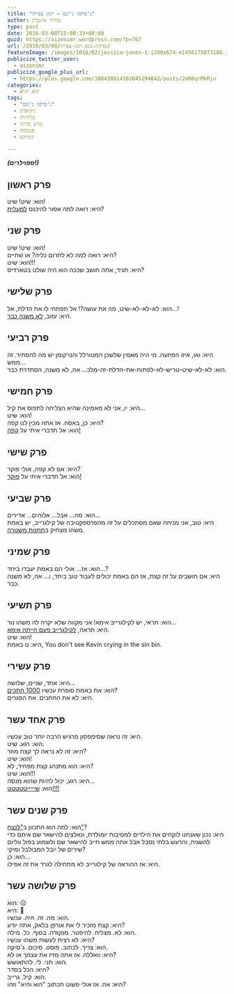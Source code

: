 ```yaml
---
title: "ג'סיקה ג'ונס – יומן צפייה"
author: נמרוד איזנברג
type: post
date: 2016-03-08T15:00:33+00:00
guid: https://aizenimr.wordpress.com/?p=767
url: /2016/03/08/גסיקה-גונס-יומן-צפייה/
featureImage: /images/2016/02/jessica-jones-1-1200x674-e1456175073180.jpg
publicize_twitter_user:
  - aizenimr
publicize_google_plus_url:
  - https://plus.google.com/108430814102045194842/posts/2mR8qrMkRjn
categories:
  - הוא והיא
tags:
  - "ג'סיקה ג'ונס"
  - גיקיאדה
  - טלוויזיה
  - מדע בדיוני
  - פנטסיה
  - קומיקס

---
```

**_(ספוילרים!)_**

## פרק ראשון

הוא: שיט! שיט!  
היא: רואה למה אסור להיכנס [למעלית][1]?

## פרק שני

הוא: שיט! שיט!  
היא: רואה למה לא לתרום כליה? או שתיים?  
הוא: שיט!!!  
היא: תגיד, אתה חושב שככה הוא היה שולט בטארדיס?

## פרק שלישי

הוא: לא-לא-לא-שיט, מה את עושה?! אל תפתחי לו את הדלת, אל&#8230;!  
היא: עזוב, [לא משנה כבר][2].

## פרק רביעי

היא: ואו, איזו הפתעה. מי היה מאמין שלשכן המטורלל והנרקומן יש מה להסתיר. זה ממש&#8230;  
הוא: לא-לא-שיט-טריש-לא-לפתוח-את-הדלת-זה-מלכ&#8230; אה, לא משנה, הסתדרת כבר.

## פרק חמישי

היא: יו, אני לא מאמינה שהיא הצליחה לתפוס את קיל&#8230;  
הוא: שיט!  
היא: כן, באסה. אז אתה מכין לנו קפה?  
הוא: אל תדברי איתי על [קפה!][3]

## פרק שישי

היא: אם לא קפה, אולי פוקר?  
הוא: אל תדברי איתי על [פוקר!][4]

## פרק שביעי

הוא: מה&#8230; אבל&#8230; אלוהים&#8230; אדירים&#8230;  
היא: טוב, אני מניחה שאם מסתכלים על זה מהפרספקטיבה של קילגרייב, יש באמת משהו מצחיק ב[תחנות משטרה][5].

## פרק שמיני

הוא: אז&#8230; אולי הם באמת יעבדו ביחד&#8230;?  
היא: אם חושבים על זה קצת, אז הם באמת יכולים לעבוד טוב ביחד, ו&#8230; אה, לא משנה כבר.

## פרק תשיעי

הוא: תראי, יש לקילגרייב אימא! אני מקווה שלא יקרה לה משהו נור&#8230;  
היא: תראה, [לקילגרייב פעם הייתה אימא][6].  
הוא: שיט!  
היא: נו באמת, You don't see Kevin crying in the sin bin.

## פרק עשירי

היא: אחד, שניים, שלושה&#8230;  
הוא: את באמת סופרת עכשיו [1000 חתכים][7]?  
היא: לא את החתכים. את הפגרים.

## פרק אחד עשר

היא: זה נראה שסימפסון מרגיש הרבה יותר טוב עכשיו.  
הוא: רגע. שיט.  
היא: זה לא נראה לך קצת מוזר?  
הוא: שיט!  
היא: הוא מתנהג קצת מפחיד, לא?  
הוא: שיט!!!  
היא: רגע, יכול להיות שהוא מנסה&#8230;  
הוא: [שיייייטטטטט!!!!][8]

## פרק שנים עשר

הוא: למה הוא התכוון ב["לנצח"][9]?  
היא: נכון שאנחנו לוקחים את הילדים למסיבות יומולדת, ונאלצים להישאר שם איתם כדי להשגיח, והרעש בלתי נסבל אבל אתה ממש חייב להישאר שם ולשמוע בפול ווליום שירים של יובל המבולבל ומיקי?  
הוא: כן&#8230;  
היא: אז ההוראה של קילגרייב לא מתחילה לגרד את זה אפילו.

## פרק שלושה עשר

הוא: 😐  
היא: 🙂  
הוא: מה. זה. היה. עכשיו.  
היא: קצת מזכיר לי את אורפן בלאק, אתה יודע?  
הוא: לא. מצליח. להיפטר. מנקודה. בסוף. כל. מילה.  
היא: לא רצית לעשות משהו עכשיו?  
הוא: צריך. לכתוב. פוסט. סיכום. ג'סיקה.  
היא: וואללה. אז אתה מזיז את עצמך או לא?  
הוא: תני. לי. להתאושש.  
היא: הכל בסדר?  
הוא: קיל. גרייב.  
היא: אה. אז אולי פשוט תכתוב "הוא והיא" וזהו?

 [1]: https://www.youtube.com/watch?v=Cmb1dxLlyoU
 [2]: https://www.youtube.com/watch?v=PMntmU-hj6c
 [3]: https://www.youtube.com/watch?v=FCo4-hXcIuA
 [4]: https://www.youtube.com/watch?v=X2NtAP9-o4s
 [5]: https://www.youtube.com/watch?v=o7N2-k4RR8Q
 [6]: https://www.youtube.com/watch?v=Q9HEnB-VeuM
 [7]: https://www.youtube.com/watch?v=zdYSdRTjfzE
 [8]: https://www.youtube.com/watch?v=lZMy2Rdnaek
 [9]: https://www.youtube.com/watch?v=JaDdao01Ofw